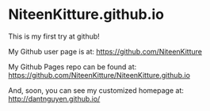# NiteenKitture.github.io

This is my first try at github!

My Github user page is at:
https://github.com/NiteenKitture

My Github Pages repo can be found at:
https://github.com/NiteenKitture/NiteenKitture.github.io

And, soon, you can see my customized homepage at:
http://dantnguyen.github.io/

